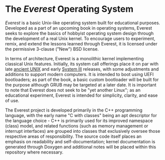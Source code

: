# The *Everest* Operating System

*Everest* is a basic Unix-like operating system built for educational purposes. Developed as a part of an upcoming book in operating systems, Everest seeks to explore the basics of hobbyist operating system design through the development of a real Unix kernel. To encourage users to experiment, remix, and extend the lessons learned through Everest, it is licensed under the permissive 3-clause ("New") BSD license.

In terms of architecture, Everest is a monolithic kernel implementing classical Unix features. Initially, its system call offerings place it on par with late [ancient UNIX](https://en.wikipedia.org/wiki/Ancient_UNIX) and early [System III](https://en.wikipedia.org/wiki/UNIX_System_III) releases, with some adjustments and additions to support modern computers. It is intended to boot using UEFI bootloaders; as part of the book, a basic custom bootloader will be built for the purpose although GRUB may be targeted at a later date. It is important to note that Everest does not seek to be "yet another Linux"; as an educational experiment, Everest is intended for simplicity, clarity, and ease of use.

The Everest project is developed primarily in the C++ programming language, with the early name "C with classes" being an apt descriptor for the language choice - C++ is primarily used for its improved namespace (class) model, and related functions (such as memory management or interrupt interfaces) are grouped into classes that exclusively oversee those respective areas of responsibility. The source code itself places an emphasis on readability and self-documentation; kernel documentation is generated through Doxygen and additional notes will be placed within this repository where necessary.